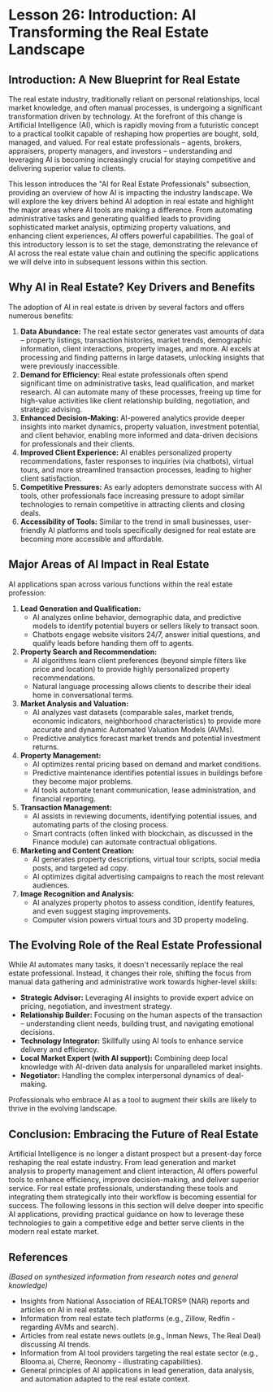 # Lesson 26: Introduction: AI Transforming the Real Estate Landscape

## Introduction: A New Blueprint for Real Estate

The real estate industry, traditionally reliant on personal relationships, local market knowledge, and often manual processes, is undergoing a significant transformation driven by technology. At the forefront of this change is Artificial Intelligence (AI), which is rapidly moving from a futuristic concept to a practical toolkit capable of reshaping how properties are bought, sold, managed, and valued. For real estate professionals – agents, brokers, appraisers, property managers, and investors – understanding and leveraging AI is becoming increasingly crucial for staying competitive and delivering superior value to clients.

This lesson introduces the "AI for Real Estate Professionals" subsection, providing an overview of how AI is impacting the industry landscape. We will explore the key drivers behind AI adoption in real estate and highlight the major areas where AI tools are making a difference. From automating administrative tasks and generating qualified leads to providing sophisticated market analysis, optimizing property valuations, and enhancing client experiences, AI offers powerful capabilities. The goal of this introductory lesson is to set the stage, demonstrating the relevance of AI across the real estate value chain and outlining the specific applications we will delve into in subsequent lessons within this section.

## Why AI in Real Estate? Key Drivers and Benefits

The adoption of AI in real estate is driven by several factors and offers numerous benefits:

1.  **Data Abundance:** The real estate sector generates vast amounts of data – property listings, transaction histories, market trends, demographic information, client interactions, property images, and more. AI excels at processing and finding patterns in large datasets, unlocking insights that were previously inaccessible.
2.  **Demand for Efficiency:** Real estate professionals often spend significant time on administrative tasks, lead qualification, and market research. AI can automate many of these processes, freeing up time for high-value activities like client relationship building, negotiation, and strategic advising.
3.  **Enhanced Decision-Making:** AI-powered analytics provide deeper insights into market dynamics, property valuation, investment potential, and client behavior, enabling more informed and data-driven decisions for professionals and their clients.
4.  **Improved Client Experience:** AI enables personalized property recommendations, faster responses to inquiries (via chatbots), virtual tours, and more streamlined transaction processes, leading to higher client satisfaction.
5.  **Competitive Pressures:** As early adopters demonstrate success with AI tools, other professionals face increasing pressure to adopt similar technologies to remain competitive in attracting clients and closing deals.
6.  **Accessibility of Tools:** Similar to the trend in small businesses, user-friendly AI platforms and tools specifically designed for real estate are becoming more accessible and affordable.

## Major Areas of AI Impact in Real Estate

AI applications span across various functions within the real estate profession:

1.  **Lead Generation and Qualification:**
    *   AI analyzes online behavior, demographic data, and predictive models to identify potential buyers or sellers likely to transact soon.
    *   Chatbots engage website visitors 24/7, answer initial questions, and qualify leads before handing them off to agents.
2.  **Property Search and Recommendation:**
    *   AI algorithms learn client preferences (beyond simple filters like price and location) to provide highly personalized property recommendations.
    *   Natural language processing allows clients to describe their ideal home in conversational terms.
3.  **Market Analysis and Valuation:**
    *   AI analyzes vast datasets (comparable sales, market trends, economic indicators, neighborhood characteristics) to provide more accurate and dynamic Automated Valuation Models (AVMs).
    *   Predictive analytics forecast market trends and potential investment returns.
4.  **Property Management:**
    *   AI optimizes rental pricing based on demand and market conditions.
    *   Predictive maintenance identifies potential issues in buildings before they become major problems.
    *   AI tools automate tenant communication, lease administration, and financial reporting.
5.  **Transaction Management:**
    *   AI assists in reviewing documents, identifying potential issues, and automating parts of the closing process.
    *   Smart contracts (often linked with blockchain, as discussed in the Finance module) can automate contractual obligations.
6.  **Marketing and Content Creation:**
    *   AI generates property descriptions, virtual tour scripts, social media posts, and targeted ad copy.
    *   AI optimizes digital advertising campaigns to reach the most relevant audiences.
7.  **Image Recognition and Analysis:**
    *   AI analyzes property photos to assess condition, identify features, and even suggest staging improvements.
    *   Computer vision powers virtual tours and 3D property modeling.

## The Evolving Role of the Real Estate Professional

While AI automates many tasks, it doesn't necessarily replace the real estate professional. Instead, it changes their role, shifting the focus from manual data gathering and administrative work towards higher-level skills:

*   **Strategic Advisor:** Leveraging AI insights to provide expert advice on pricing, negotiation, and investment strategy.
*   **Relationship Builder:** Focusing on the human aspects of the transaction – understanding client needs, building trust, and navigating emotional decisions.
*   **Technology Integrator:** Skillfully using AI tools to enhance service delivery and efficiency.
*   **Local Market Expert (with AI support):** Combining deep local knowledge with AI-driven data analysis for unparalleled market insights.
*   **Negotiator:** Handling the complex interpersonal dynamics of deal-making.

Professionals who embrace AI as a tool to augment their skills are likely to thrive in the evolving landscape.

## Conclusion: Embracing the Future of Real Estate

Artificial Intelligence is no longer a distant prospect but a present-day force reshaping the real estate industry. From lead generation and market analysis to property management and client interaction, AI offers powerful tools to enhance efficiency, improve decision-making, and deliver superior service. For real estate professionals, understanding these tools and integrating them strategically into their workflow is becoming essential for success. The following lessons in this section will delve deeper into specific AI applications, providing practical guidance on how to leverage these technologies to gain a competitive edge and better serve clients in the modern real estate market.

## References

*(Based on synthesized information from research notes and general knowledge)*

*   Insights from National Association of REALTORS® (NAR) reports and articles on AI in real estate.
*   Information from real estate tech platforms (e.g., Zillow, Redfin - regarding AVMs and search).
*   Articles from real estate news outlets (e.g., Inman News, The Real Deal) discussing AI trends.
*   Information from AI tool providers targeting the real estate sector (e.g., Blooma.ai, Cherre, Reonomy - illustrating capabilities).
*   General principles of AI applications in lead generation, data analysis, and automation adapted to the real estate context.
